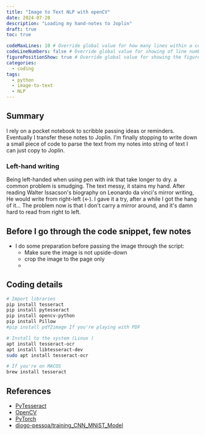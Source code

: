 ```yaml
---
title: "Image to Text NLP with openCV"
date: 2024-07-28
description: "Loading my hand-notes to Joplin"
draft: true
toc: true

codeMaxLines: 10 # Override global value for how many lines within a code block before auto-collapsing.
codeLineNumbers: false # Override global value for showing of line numbers within code block.
figurePositionShow: true # Override global value for showing the figure label.
categories:
  - coding
tags:
  - python
  - image-to-text
  - NLP
---
```


## Summary

I rely on a pocket notebook to scribble passing ideas or reminders. Eventually I transfer these
notes to Joplin. I'm finally stopping to write down a small piece of code to parse the text from my
notes into string of text I can just copy to Joplin.

### Left-hand writing

Being left-handed when using pen with ink that take longer to dry. a common problem is smudging. The
text messy, it
stains my hand. After reading Walter Issacson's biography on Leonardo da vinci's mirror
writing, He would write from right-left (<-). I gave it a try, after a while I got the hang of it...
The problem now is that I don't carry a mirror around, and it's damn hard to read from right to left.



## Before I go through the code snippet, few notes

* I do some preparation before passing the image through the script:
  * Make sure the image is not upside-down
  * crop the image to the page only
  * 


## Coding details


```bash
# Import libraries
pip install tesseract
pip install pytesseract
pip install opencv-python
pip install Pillow
#pip install pdf2image If you're playing with PDF

# Install to the system (Linux ) 
apt install tesseract-ocr 
apt install libtesseract-dev
sudo apt install tesseract-ocr

# If you're on MACOS
brew install tesseract 
```

## References

* [PyTesseract](https://pypi.org/project/pytesseract/)
* [OpenCV](https://docs.opencv.org/4.x/)
* [PyTorch](https://pytorch.org/tutorials/beginner/introyt/trainingyt.html?highlight=nn%20crossentropyloss)
* [diogo-pessoa/training_CNN_MNiST_Model](https://github.com/diogo-pessoa/CapturingCharactersSpellChecker/blob/main/notebooks/training_CNN_MNiST_Model.ipynb)

